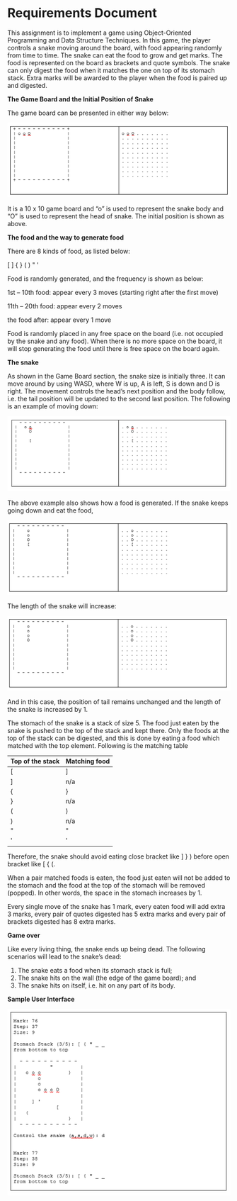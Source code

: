 # Requirements Document



This assignment is to implement a game using Object-Oriented Programming and Data Structure Techniques.  In this game, the player controls a snake moving around the board, with food appearing randomly from time to time.  The snake can eat the food to grow and get marks.  The food is represented on the board as brackets and quote symbols.  The snake can only digest the food when it matches the one on top of its stomach stack.  Extra marks will be awarded to the player when the food is paired up and digested.

 

**The Game Board and the Initial Position of Snake**

The game board can be presented in either way below:

![1564218558087](RequirementsDocument_Image\1564218558087.png)

It is a 10 x 10 game board and “o” is used to represent the snake body and “O” is used to represent the head of snake.  The initial position is shown as above.

 

 

**The food and the way to generate food**

There are 8 kinds of food, as listed below:

[ ] { } ( ) " '

Food is randomly generated, and the frequency is shown as below:

1st – 10th food:     appear every 3 moves (starting right after the first move)

11th – 20th food:   appear every 2 moves

the food after:        appear every 1 move

 

Food is randomly placed in any free space on the board (i.e. not occupied by the snake and any food).  When there is no more space on the board, it will stop generating the food until there is free space on the board again.

 

**The snake**

As shown in the Game Board section, the snake size is initially three.  It can move around by using WASD, where W is up, A is left, S is down and D is right. The movement controls the head’s next position and the body follow, i.e. the tail position will be updated to the second last position.  The following is an example of moving down: 

 ![1564218613861](RequirementsDocument_Image\1564218613861.png)


The above example also shows how a food is generated. If the snake keeps going down and eat the food, 

![1564218631355](RequirementsDocument_Image\1564218631355.png)

The length of the snake will increase:

![1564218675109](RequirementsDocument_Image\1564218675109.png)

And in this case, the position of tail remains unchanged and the length of the snake is increased by 1.

The stomach of the snake is a stack of size 5.  The food just eaten by the snake is pushed to the top of the stack and kept there.  Only the foods at the top of the stack can be digested, and this is done by eating a food which matched with the top element.  Following is the matching table

| **Top of the stack** | **Matching food** |
| -------------------- | ----------------- |
| [                    | ]                 |
| ]                    | n/a               |
| {                    | }                 |
| }                    | n/a               |
| (                    | )                 |
| )                    | n/a               |
| "                    | "                 |
| '                    | '                 |

Therefore, the snake should avoid eating close bracket like ] } ) before open bracket like [ { (.

When a pair matched foods is eaten, the food just eaten will not be added to the stomach and the food at the top of the stomach will be removed (popped).  In other words, the space in the stomach increases by 1.

Every single move of the snake has 1 mark, every eaten food will add extra 3 marks, every pair of quotes digested has 5 extra marks and every pair of brackets digested has 8 extra marks.

 

**Game over**

Like every living thing, the snake ends up being dead.  The following scenarios will lead to the snake’s dead:

1. The snake eats a food when its stomach stack is full;
2. The snake hits on the wall (the edge of the game board); and 
3. The snake hits on itself, i.e. hit on any part of its body.

 

**Sample User Interface**

![1564218694353](RequirementsDocument_Image\1564218694353.png)